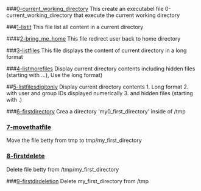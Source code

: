 ###[0-current_working_directory](0-current_working_directory)
This create an executabel file 0-current_working_directory that execute the current working directory

###[1-listit](1-listit)
This file list all content in a current directory

####[2-bring_me_home](2-bring_me_home)
This file redirect user back to home directory

###[3-listfiles](3-listfiles)
This file displays the content of current directory in a long format

###[4-listmorefiles](4-listmorefiles)
Display current directory contents including hidden files (starting with ...), Use the long format)

##[5-listfilesdigitonly](5-listfilesdigitonly)
Display current directory contents 1. Long format 2. with user and group IDs displayed numerically 3. and hidden files (starting with .)

###[6-firstdirectory](6-firstdirectory)
Crea a directory 'my0_first_directory' inside of /tmp

### [7-movethatfile](7-movethatfile)
Move the file betty from tmp to tmp/my_first_directory

### [8-firstdelete](8-firstdelete)
Delete file betty from /tmp/my_first_directory

###[9-firstdirdeletion](9-firstdirdeletion)
Delete my_first_directory from /tmp


